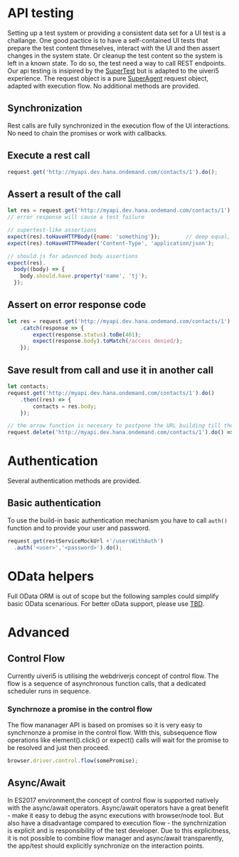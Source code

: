 # API testing
Setting up a test system or providing a consistent data set for a UI test is a challange. One good pactice is to have a self-contained UI tests that prepare the test content thmeselves, interact with the UI and then assert changes in the system state. Or cleanup the test content so the system is left in a known state.
To do so, the test need a way to call REST endpoints. Our api testing is insipired by the [SuperTest](https://github.com/visionmedia/supertest) but is adapted to the uiveri5 experience. The request object is a pure [SuperAgent](https://github.com/visionmedia/superagent) request object, adapted with execution flow. No additional methods are provided.

## Synchronization
Rest calls are fully synchronized in the execution flow of the UI interactions. No need to chain the promises or work with callbacks.

## Execute a rest call
```javascript
request.get('http://myapi.dev.hana.ondemand.com/contacts/1').do();
```

## Assert a result of the call
```javascript
let res = request.get('http://myapi.dev.hana.ondemand.com/contacts/1').do();
// error response will cause a test failure

// supertest-like assertions
expect(res).toHaveHTTPBody({name: 'something'});        // deep equal, string equal, regexp
expect(res).toHaveHTTPHeader('Content-Type', 'application/json');

// should.js for adavnced body assertions
expect(res).
  body((body) => {
    body.should.have.property('name', 'tj');
  });
```

## Assert on error response code
```javascript
let res = request.get('http://myapi.dev.hana.ondemand.com/contacts/1').do()
    .catch(response => {
        expect(response.status).toBe(401);
        expect(response.body).toMatch(/access denied/);
    });
```

## Save result from call and use it in another call
```javascript
let contacts;
request.get('http://myapi.dev.hana.ondemand.com/contacts/1').do()
    .then((res) => {
        contacts = res.body;
    });

// the arrow function is necesary to postpone the URL building till the actual execution time
request.delete('http://myapi.dev.hana.ondemand.com/contacts/1').do() => `/contacts/{contacts[0].id}`);
```

# Authentication
Several authentication methods are provided.

## Basic authentication
To use the build-in basic authentication mechanism you have to call `auth()` function and to provide your user and password.
```javascript
request.get(restServiceMockUrl +'/usersWithAuth')
  .auth('<user>','<password>').do();
```

# OData helpers
Full OData ORM is out of scope but the following samples could simplify basic OData scenarious. For better oData support, please use [TBD]().

# Advanced
## Control Flow
Currently uiveri5 is utilising the webdriverjs concept of control flow. The flow is a sequence of asynchronous function calls, that a dedicated scheduler runs in sequence.

### Synchrnoze a promise in the control flow
The flow mananager API is based on promises so it is very easy to synchrnonze a promise in the control flow. With this, subsequence flow operations like element().click() or expect() calls will wait for the promise to be resolved and just then proceed.

````javascript
browser.driver.control.flow(somePromise);
````

## Async/Await
 In ES2017 environment,the concept of control flow is supported natively with the async/await operators. Async/await operators have a great benefit - make it easy to debug the async executions with browser/node tool. But also have a disadvantage compared to execution flow - the synchrnization is explicit and is responsibility of the test developer. Due to this explicitness, it is not possible to combine flow manager and async/await transparently, the app/test should explicitly synchronize on the interaction points.
